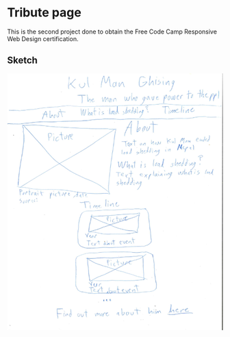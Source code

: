 # Tribute page

This is the second project done to obtain the Free Code Camp Responsive Web Design certification.

## Sketch

<img src="Sketch_tribute-page.jpg" width="600px" height="600px"/>
